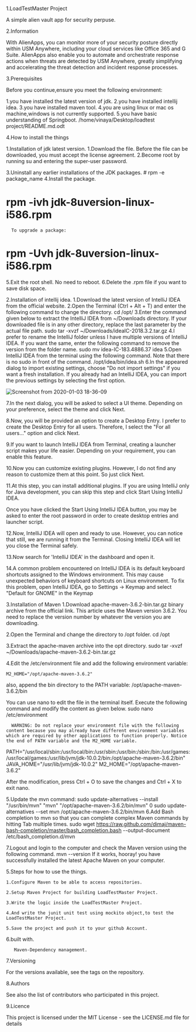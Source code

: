 

1.LoadTestMaster Project

A simple alien vault app for security perpuse.


2.Information

With AlienApps, you can monitor more of your security posture directly within USM Anywhere, including your cloud services like Office 365 and G Suite. AlienApps also enable you to automate and orchestrate response actions when threats are detected by USM Anywhere, greatly simplifying and accelerating the threat detection and incident response processes.



3.Prerequisites

Before you continue,ensure you meet the following environment:

1.you have installed the latest version of jdk.
2.you have installed intellij idea.
3.you have installed maven tool.
4.you are using linux or mac os machine,windows is not currently supported.
5.you have basic understanding of Springboot.
/home/vinaya/Desktop/loadtest project/README.md.odt

4.How to install the things

1.Installation of jdk latest version.
   1.Download the file.
      Before the file can be downloaded, you must accept the license agreement.
   2.Become root by running su and entering the super-user password.
   
   3.Uninstall any earlier installations of the JDK packages.
    # rpm -e package_name
   4.Install the package.
   # rpm -ivh jdk-8uversion-linux-i586.rpm
      To upgrade a package:
   # rpm -Uvh jdk-8uversion-linux-i586.rpm
  5.Exit the root shell. No need to reboot.
  6.Delete the .rpm file if you want to save disk space.




2.Installation of intellij idea.
 1.Download the latest version of IntelliJ IDEA from the official website.
 2.Open the Terminal (Ctrl + Alt + T) and enter the following command to change the directory.
 cd /opt/
 3.Enter the command given below to extract the IntelliJ IDEA  from ~/Downloads directory. If your downloaded file is in any other directory, replace the last parameter by the actual file path.
 sudo tar -xvzf ~/Downloads/ideaIC-2018.3.2.tar.gz
 4.I prefer to rename the IntelliJ folder unless I have multiple versions of IntelliJ IDEA. If you want the same, enter the following command to remove the version from the folder name.
sudo mv idea-IC-183.4886.37 idea
 5.Open IntelliJ IDEA from the terminal using the following command. Note that there is no sudo in front of the command.
 /opt/idea/bin/idea.sh
6.In the appeared dialog to import existing settings, choose "Do not import settings" if you want a fresh installation. If you already had an IntelliJ IDEA, you can import the previous settings by selecting the first option.

![Screenshot from 2020-01-03 18-36-09](https://user-images.githubusercontent.com/57664628/71724935-1b67ab00-2e58-11ea-9139-425e9f4e5ddb.png)





7.In the next dialog, you will be asked to select a UI theme. Depending on your preference, select the theme and click Next.







8.Now, you will be provided an option to create a Desktop Entry. I prefer to create the Desktop Entry for all users. Therefore, I select the "For all users..." option and click Next.









9.If you want to launch IntelliJ IDEA from Terminal, creating a launcher script makes your life easier. Depending on your requirement, you can enable this feature.













10.Now you can customize existing plugins. However, I do not find any reason to customize them at this point. So just click Next.












11.At this step, you can install additional plugins. If you are using IntelliJ only for Java development, you can skip this step and click Start Using IntelliJ IDEA.










Once you have clicked the Start Using IntelliJ IDEA button, you may be asked to enter the root password in order to create desktop entries and launcher script.


12.Now, IntelliJ IDEA will open and ready to use. However, you can notice that still, we are running it from the Terminal. Closing IntelliJ IDEA will let you close the Terminal safely.







13.Now search for 'IntelliJ IDEA' in the dashboard and open it.









14.A common problem encountered on IntelliJ IDEA is its default keyboard shortcuts assigned to the Windows environment. This may cause unexpected behaviors of keyboard shortcuts on Linux environment. To fix this problem, open IntelliJ IDEA, go to Settings → Keymap and select "Default for GNOME" in the Keymap




3.Installation of Maven
   1.Download apache-maven-3.6.2-bin.tar.gz binary archive from the official link. This article uses the Maven version 3.6.2. You need to replace the version number by whatever the version you are downloading.

  2.Open the Terminal and change the directory to /opt folder.
   cd /opt
 
  3.Extract the apache-maven archive into the opt directory.
   sudo tar -xvzf ~/Downloads/apache-maven-3.6.2-bin.tar.gz

 4.Edit the /etc/environment file and add the following environment variable:

    M2_HOME="/opt/apache-maven-3.6.2"
 


   also, append the bin directory to the PATH variable:
     /opt/apache-maven-3.6.2/bin


   You can use nano to edit the file in the terminal itself. Execute the following command and modify the content as given below.
      sudo nano /etc/environment


      WARNING: Do not replace your environment file with the following content because you may already have different environment variables which are required by other applications to function properly. Notice the end of PATH variable and the M2_HOME variable.
PATH="/usr/local/sbin:/usr/local/bin:/usr/sbin:/usr/bin:/sbin:/bin:/usr/games:/usr/local/games:/usr/lib/jvm/jdk-10.0.2/bin:/opt/apache-maven-3.6.2/bin"
JAVA_HOME="/usr/lib/jvm/jdk-10.0.2"
M2_HOME="/opt/apache-maven-3.6.2"

After the modification, press Ctrl + O to save the changes and Ctrl + X to exit nano.

5.Update the mvn command:
sudo update-alternatives --install "/usr/bin/mvn" "mvn" "/opt/apache-maven-3.6.2/bin/mvn" 0
sudo update-alternatives --set mvn /opt/apache-maven-3.6.2/bin/mvn
6.Add Bash completion to mvn so that you can complete complex Maven commands by hitting Tab multiple times.
sudo wget https://raw.github.com/dimaj/maven-bash-completion/master/bash_completion.bash --output-document /etc/bash_completion.d/mvn

7.Logout and login to the computer and check the Maven version using the following command.
mvn --version
If it works, hooray! you have successfully installed the latest Apache Maven on your computer.

5.Steps for how to use the things.

    1.Configure Maven to be able to access repositories.
    
    2.Setup Maven Project for building LoadTestMaster Project.
    
    3.Write the logic inside the LoadTestMaster Project.
    
    4.And write the junit unit test using mockito object,to test the LoadTestMaster Project.
    
    5.Save the project and push it to your github Account.


6.built with.
       
       Maven-Dependency management.

7.Versioning

For the versions available, see the tags on the repository.

8.Authors

See also the list of contributors who participated in this project.

9.Licence

This project is licensed under the MIT License - see the LICENSE.md file for details

